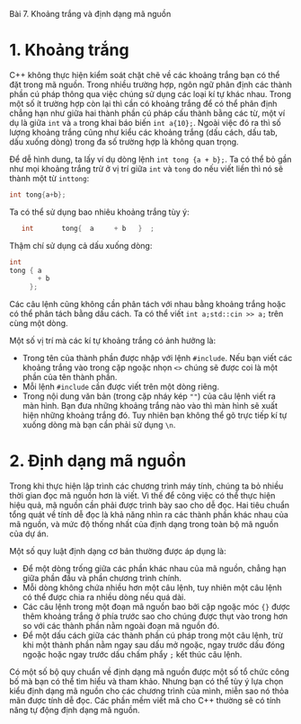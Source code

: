Bài 7. Khoảng trắng và định dạng mã nguồn
# 1. Khoảng trắng

C++ không thực hiện kiểm soát chặt chẽ về các khoảng trắng bạn có thể đặt trong mã nguồn. Trong nhiều trường hợp, ngôn
ngữ phân định các thành phần cú pháp thông qua việc chúng sử dụng các loại kí tự khác nhau. Trong một số ít trường hợp
còn lại thì cần có khoảng trắng để có thể phân định chẳng hạn như giữa hai thành phần cú pháp cấu thành bằng các từ, một
ví dụ là giữa `int` và `a` trong khai báo biến `int a{10};`. Ngoài việc đó ra thì số lượng khoảng trắng cũng như kiểu
các khoảng trắng (dấu cách, dấu tab, dấu xuống dòng) trong đa số trường hợp là không quan trọng.

Để dễ hình dung, ta lấy ví dụ dòng lệnh `int tong {a + b};`. Ta có thể bỏ gần như mọi khoảng trắng trừ ở vị trí giữa
`int` và `tong` do nếu viết liền thì nó sẽ thành một từ `inttong`:

```cpp
int tong{a+b};
```

Ta có thể sử dụng bao nhiêu khoảng trắng tùy ý:

```cpp
   int       tong{  a     + b   }  ;
```

Thậm chí sử dụng cả dấu xuống dòng:

```cpp
int
tong { a
       + b
     };
```

Các câu lệnh cũng không cần phân tách với nhau bằng khoảng trắng hoặc có thể phân tách bằng dấu cách. Ta có thể viết
`int a;std::cin >> a;` trên cùng một dòng.

Một số vị trí mà các kí tự khoảng trắng có ảnh hưởng là:

- Trong tên của thành phần được nhập với lệnh `#include`. Nếu bạn viết các khoảng trắng vào trong cặp ngoặc nhọn `<>`
  chúng sẽ được coi là một phần của tên thành phần.
- Mỗi lệnh `#include` cần được viết trên một dòng riêng.
- Trong nội dung văn bản (trong cặp nháy kép `""`) của câu lệnh viết ra màn hình. Bạn đưa những khoảng trắng nào vào thì
  màn hình sẽ xuất hiện những khoảng trắng đó. Tuy nhiên bạn không thể gõ trực tiếp kí tự xuống dòng mà bạn cần phải sử
  dụng `\n`.

# 2. Định dạng mã nguồn

Trong khi thực hiện lập trình các chương trình máy tính, chúng ta bỏ nhiều thời gian đọc mã nguồn hơn là viết. Vì thế để
công việc có thể thực hiện hiệu quả, mã nguồn cần phải được trình bày sao cho dễ đọc. Hai tiêu chuẩn tổng quát về tính
dễ đọc là khả năng nhìn ra các thành phần khác nhau của mã nguồn, và mức độ thống nhất của định dạng trong toàn bộ mã
nguồn của dự án.

Một số quy luật định dạng cơ bản thường được áp dụng là:

- Để một dòng trống giữa các phần khác nhau của mã nguồn, chẳng hạn giữa phần đầu và phần chương trình chính.
- Mỗi dòng không chứa nhiều hơn một câu lệnh, tuy nhiên một câu lệnh có thể được chia ra nhiều dòng nếu quá dài.
- Các câu lệnh trong một đoạn mã nguồn bao bởi cặp ngoặc móc `{}` được thêm khoảng trắng ở phía trước sao cho chúng được
  thụt vào trong hơn so với các thành phần nằm ngoài đoạn mã nguồn đó.
- Để một dấu cách giữa các thành phần cú pháp trong một câu lệnh, trừ khi một thành phần nằm ngay sau dấu mở ngoặc, ngay
  trước dấu đóng ngoặc hoặc ngay trước dấu chấm phẩy `;` kết thúc câu lệnh.

Có một số bộ quy chuẩn về định dạng mã nguồn được một số tổ chức công bố mà bạn có thể tìm hiểu và tham khảo. Nhưng bạn
có thể tùy ý lựa chọn kiểu định dạng mã nguồn cho các chương trình của mình, miễn sao nó thỏa mãn được tính dễ đọc. Các
phần mềm viết mã cho C++ thường sẽ có tính năng tự động định dạng mã nguồn.